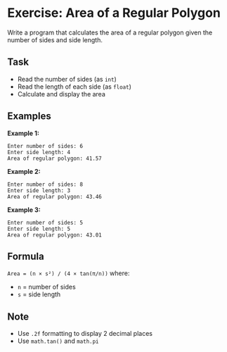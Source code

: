 # Exercise: Area of a Regular Polygon

Write a program that calculates the area of a regular polygon given the number of sides and side length.

## Task
- Read the number of sides (as `int`)
- Read the length of each side (as `float`)
- Calculate and display the area

## Examples
**Example 1:**
```
Enter number of sides: 6
Enter side length: 4
Area of regular polygon: 41.57
```

**Example 2:**
```
Enter number of sides: 8
Enter side length: 3
Area of regular polygon: 43.46
```

**Example 3:**
```
Enter number of sides: 5
Enter side length: 5
Area of regular polygon: 43.01
```

## Formula
`Area = (n × s²) / (4 × tan(π/n))` where:
- `n` = number of sides
- `s` = side length

## Note
- Use `.2f` formatting to display 2 decimal places
- Use `math.tan()` and `math.pi`